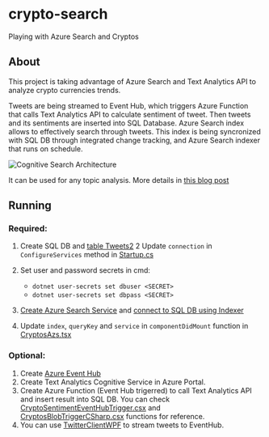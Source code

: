 # crypto-search

Playing with Azure Search and Cryptos

## About

This project is taking advantage of Azure Search and Text Analytics API to analyze crypto currencies trends. 

Tweets are being streamed to Event Hub, which triggers Azure Function that calls Text Analytics API to calculate sentiment of tweet. Then tweets and its sentiments are inserted into SQL Database. Azure Search index allows to effectively search through tweets. This index is being syncronized with SQL DB through integrated change tracking, and Azure Search indexer that runs on schedule.

<img src="https://jj09.net/wp-content/uploads/2018/06/cognitive_search_architecture.png" alt="Cognitive Search Architecture" />

It can be used for any topic analysis. More details in <a href="https://jj09.net/qcon-conferences-real-experts-experience-exchange/">this blog post</a>

## Running

### Required:
  
  1. Create SQL DB and <a href="https://github.com/jj09/crypto-search/blob/master/ClientApp/queries.sql">table Tweets2</a>
  2 Update `connection` in `ConfigureServices` method in <a href="https://github.com/jj09/crypto-search/blob/master/Startup.cs">Startup.cs</a> 
  3. Set user and password secrets in cmd:
      
      * `dotnet user-secrets set dbuser <SECRET>`
      * `dotnet user-secrets set dbpass <SECRET>`
      
  4. <a href="https://docs.microsoft.com/en-us/azure/search/search-create-service-portal">Create Azure Search Service</a> and <a href="https://docs.microsoft.com/en-us/azure/search/search-howto-connecting-azure-sql-database-to-azure-search-using-indexers">connect to SQL DB using Indexer</a>
  5. Update `index`, `queryKey` and `service` in `componentDidMount` function in <a href="https://github.com/jj09/crypto-search/blob/master/ClientApp/components/CryptosAzs.tsx">CryptosAzs.tsx</a>

### Optional:

  1. Create <a href="https://docs.microsoft.com/en-us/azure/event-hubs/event-hubs-create">Azure Event Hub</a>
  2. Create Text Analytics Cognitive Service in Azure Portal.
  3. Create Azure Function (Event Hub trigerred) to call Text Analytics API and insert result into SQL DB. You can check <a href="https://github.com/jj09/crypto-search/blob/master/Functions/CryptoSentimentEventHubTrigger.csx">CryptoSentimentEventHubTrigger.csx</a> and <a href="https://github.com/jj09/crypto-search/blob/master/Functions/CryptosBlobTriggerCSharp.csx">CryptosBlobTriggerCSharp.csx</a> functions for reference.
  4. You can use <a href="https://github.com/Azure/azure-stream-analytics/blob/master/Samples/TwitterClient/TwitterWPFClient.zip">TwitterClientWPF</a> to stream tweets to EventHub.
